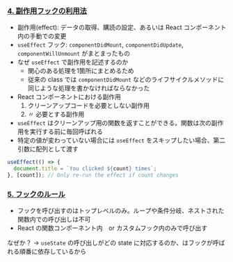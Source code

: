 
### [4. 副作用フックの利用法](https://ja.reactjs.org/docs/hooks-effect.html)

- 副作用(effect): データの取得、購読の設定、あるいは React コンポーネント内の手動での変更
- `useEffect` フック: `componentDidMount`, `componentDidUpdate`, `componentWillUnmount` がまとまったもの
- なぜ `useEffect` で副作用を記述するのか
  - 関心のある処理を1箇所にまとめるため
  - 従来の class では `componentDidMount` などのライフサイクルメソッドに同じような処理を書かなければならなかった
- React コンポーネントにおける副作用
  1. クリーンアップコードを必要としない副作用
  2. 〃 必要とする副作用
- `useEffect` はクリーンアップ用の関数を返すことができる。関数は次の副作用を実行する前に毎回呼ばれる
- 特定の値が変わっていない場合には `useEffect` をスキップしたい場合、第二引数に配列として渡す

```javascript
useEffect(() => {
  document.title = `You clicked ${count} times`;
}, [count]); // Only re-run the effect if count changes
```

### [5. フックのルール](https://ja.reactjs.org/docs/hooks-rules.html)

- フックを呼び出すのはトップレベルのみ。ループや条件分岐、ネストされた関数内での呼び出しは不可
- React の関数コンポーネント内　or カスタムフック内のみで呼び出す

なぜか？ -> `useState` の呼び出しがどの state に対応するのか、はフックが呼ばれる順番に依存しているから
